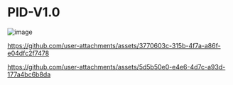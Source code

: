 # PID-V1.0
![image](https://github.com/user-attachments/assets/df466d1a-66b3-4d5a-8513-a778907cef31)

https://github.com/user-attachments/assets/3770603c-315b-4f7a-a86f-e04dfc2f7478

https://github.com/user-attachments/assets/5d5b50e0-e4e6-4d7c-a93d-177a4bc6b8da




